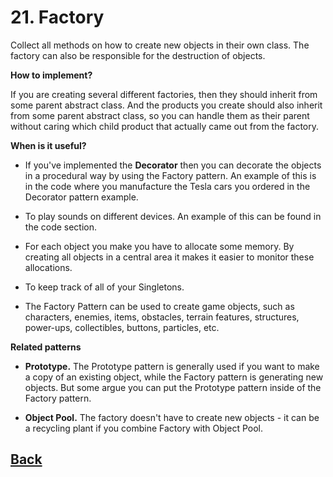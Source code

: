 # 21. Factory

Collect all methods on how to create new objects in their own class. The factory can also be responsible for the destruction of objects.

**How to implement?**

If you are creating several different factories, then they should inherit from some parent abstract class. And the products you create should also inherit from some parent abstract class, so you can handle them as their parent without caring which child product that actually came out from the factory.  

**When is it useful?**

- If you've implemented the **Decorator** then you can decorate the objects in a procedural way by using the Factory pattern. An example of this is in the code where you manufacture the Tesla cars you ordered in the Decorator pattern example.

- To play sounds on different devices. An example of this can be found in the code section.

- For each object you make you have to allocate some memory. By creating all objects in a central area it makes it easier to monitor these allocations.

- To keep track of all of your Singletons. 

- The Factory Pattern can be used to create game objects, such as characters, enemies, items, obstacles, terrain features, structures, power-ups, collectibles, buttons, particles, etc.

**Related patterns**

- **Prototype.** The Prototype pattern is generally used if you want to make a copy of an existing object, while the Factory pattern is generating new objects. But some argue you can put the Prototype pattern inside of the Factory pattern.

- **Object Pool.** The factory doesn't have to create new objects - it can be a recycling plant if you combine Factory with Object Pool. 


## [Back](../)